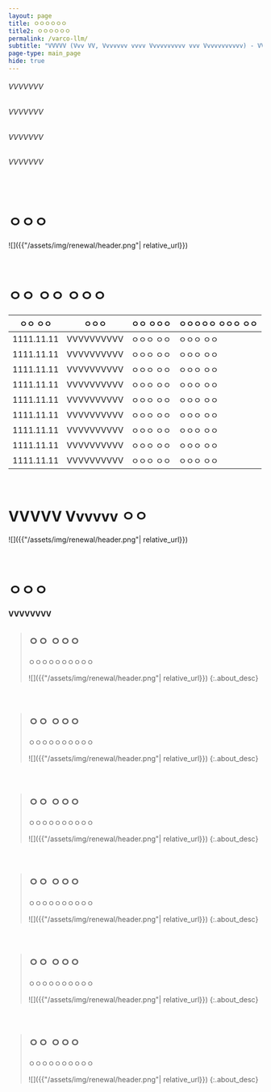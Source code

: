 ```yaml
---
layout: page
title: ㅇㅇㅇㅇㅇㅇ
title2: ㅇㅇㅇㅇㅇㅇ
permalink: /varco-llm/
subtitle: "VVVVV (Vvv VV, Vvvvvvv vvvv Vvvvvvvvvv vvv Vvvvvvvvvvv) - VVV"
page-type: main_page
hide: true
---
```


<script src="{{ site.baseurl | prepend: site.url }}/assets/js/about.js"></script>

<h6>VVVVVVV</h6>
<h6>VVVVVVV</h6>
<h6>VVVVVVV</h6>
<h6>VVVVVVV</h6>

<br/>

# ㅇㅇㅇ

![]({{"/assets/img/renewal/header.png"| relative_url}})


<br/>

# ㅇㅇ ㅇㅇ ㅇㅇㅇ

|ㅇㅇ ㅇㅇ|ㅇㅇㅇ|ㅇㅇ ㅇㅇㅇ|ㅇㅇㅇㅇㅇ ㅇㅇㅇ ㅇㅇ|
|-|-|-|-|
|1111.11.11|VVVVVVVVVV|ㅇㅇㅇ ㅇㅇ|ㅇㅇㅇ ㅇㅇ|
|1111.11.11|VVVVVVVVVV|ㅇㅇㅇ ㅇㅇ|ㅇㅇㅇ ㅇㅇ|
|1111.11.11|VVVVVVVVVV|ㅇㅇㅇ ㅇㅇ|ㅇㅇㅇ ㅇㅇ|
|1111.11.11|VVVVVVVVVV|ㅇㅇㅇ ㅇㅇ|ㅇㅇㅇ ㅇㅇ|
|1111.11.11|VVVVVVVVVV|ㅇㅇㅇ ㅇㅇ|ㅇㅇㅇ ㅇㅇ|
|1111.11.11|VVVVVVVVVV|ㅇㅇㅇ ㅇㅇ|ㅇㅇㅇ ㅇㅇ|
|1111.11.11|VVVVVVVVVV|ㅇㅇㅇ ㅇㅇ|ㅇㅇㅇ ㅇㅇ|
|1111.11.11|VVVVVVVVVV|ㅇㅇㅇ ㅇㅇ|ㅇㅇㅇ ㅇㅇ|
|1111.11.11|VVVVVVVVVV|ㅇㅇㅇ ㅇㅇ|ㅇㅇㅇ ㅇㅇ|


<br/>

# VVVVV Vvvvvv ㅇㅇ

![]({{"/assets/img/renewal/header.png"| relative_url}})



<br/>

# ㅇㅇㅇ

<h4 class="subtitle">VVVVVVVV</h4>

> ## ㅇㅇ ㅇㅇㅇ
>
> ㅇㅇㅇㅇㅇㅇㅇㅇㅇㅇ
>
> ![]({{"/assets/img/renewal/header.png"| relative_url}})
{:.about_desc}

<br/>

> ## ㅇㅇ ㅇㅇㅇ
>
> ㅇㅇㅇㅇㅇㅇㅇㅇㅇㅇ
>
> ![]({{"/assets/img/renewal/header.png"| relative_url}})
{:.about_desc}

<br/>

> ## ㅇㅇ ㅇㅇㅇ
>
> ㅇㅇㅇㅇㅇㅇㅇㅇㅇㅇ
>
> ![]({{"/assets/img/renewal/header.png"| relative_url}})
{:.about_desc}

<br/>

> ## ㅇㅇ ㅇㅇㅇ
>
> ㅇㅇㅇㅇㅇㅇㅇㅇㅇㅇ
>
> ![]({{"/assets/img/renewal/header.png"| relative_url}})
{:.about_desc}

<br/>

> ## ㅇㅇ ㅇㅇㅇ
>
> ㅇㅇㅇㅇㅇㅇㅇㅇㅇㅇ
>
> ![]({{"/assets/img/renewal/header.png"| relative_url}})
{:.about_desc}

<br/>

> ## ㅇㅇ ㅇㅇㅇ
>
> ㅇㅇㅇㅇㅇㅇㅇㅇㅇㅇ
>
> ![]({{"/assets/img/renewal/header.png"| relative_url}})
{:.about_desc}
